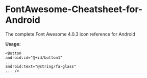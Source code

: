 FontAwesome-Cheatsheet-for-Android
==================================

The complete Font Awesome 4.0.3 icon reference for Android

**Usage:**

    <Button
    android:id="@+id/button1"
    ...
    android:text="@string/fa-glass"
    ... />
